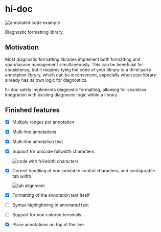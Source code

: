 # hi-doc

![annotated code example](./fixtures/example.png)

Diagnostic formatting library.

## Motivation

Most diagnostic formatting libraries implement both formatting and span/source management simultaneously.
This can be beneficial for consistency, but it requires tying the code of your library to a third-party annotation
library, which can be inconvenient, especially when your library already has its own logic for diagnostics.

hi-doc solely implements diagnostic formatting, allowing for seamless integration with existing diagnostic logic
within a library.

## Finished features

- [x] Multiple ranges per annotation

- [x] Multi-line annotations

- [x] Multi-line annotation text

- [x] Support for unicode fullwidth characters

  ![code with fullwidth characters](./fixtures/fullwidth.png)

- [x] Correct handling of non-printable control characters, and configurable tab width

  ![tab alignment](./fixtures/tab_alignment.png)

- [x] Formatting of the annotation text itself

- [ ] Syntax highlightning in annotated text

- [ ] Support for non-colored terminals

- [x] Place annotations on top of the line
